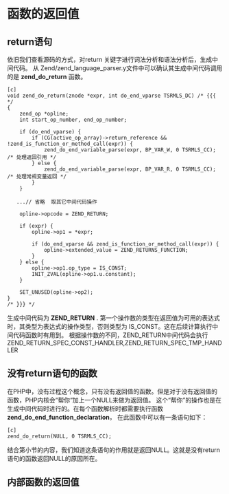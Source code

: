 # 函数的返回值

## return语句
依旧我们查看源码的方式，对return 关键字进行词法分析和语法分析后，生成中间代码。
从 Zend/zend_language_parser.y文件中可以确认其生成中间代码调用的是 **zend_do_return** 函数。

    [c]
    void zend_do_return(znode *expr, int do_end_vparse TSRMLS_DC) /* {{{ */
    {
        zend_op *opline;
        int start_op_number, end_op_number;

        if (do_end_vparse) {
            if (CG(active_op_array)->return_reference && !zend_is_function_or_method_call(expr)) {
                zend_do_end_variable_parse(expr, BP_VAR_W, 0 TSRMLS_CC);    /* 处理返回引用 */
            } else {
                zend_do_end_variable_parse(expr, BP_VAR_R, 0 TSRMLS_CC);    /* 处理常规变量返回 */
            }
        }

       ...// 省略  取其它中间代码操作

        opline->opcode = ZEND_RETURN;

        if (expr) {
            opline->op1 = *expr;

            if (do_end_vparse && zend_is_function_or_method_call(expr)) {
                opline->extended_value = ZEND_RETURNS_FUNCTION;
            }
        } else {
            opline->op1.op_type = IS_CONST;
            INIT_ZVAL(opline->op1.u.constant);
        }

        SET_UNUSED(opline->op2);
    }
    /* }}} */

生成中间代码为 **ZEND_RETURN** . 第一个操作数的类型在返回值为可用的表达式时，其类型为表达式的操作类型，否则类型为 IS_CONST。这在后续计算执行中间代码函数时有用到。
根据操作数的不同，ZEND_RETURN中间代码会执行 ZEND_RETURN_SPEC_CONST_HANDLER,ZEND_RETURN_SPEC_TMP_HANDLER

## 没有return语句的函数
在PHP中，没有过程这个概念，只有没有返回值的函数。但是对于没有返回值的函数，PHP内核会“帮你“加上一个NULL来做为返回值。
这个“帮你”的操作也是在生成中间代码时进行的。在每个函数解析时都需要执行函数 **zend_do_end_function_declaration**，
在此函数中可以有一条语句如下：

    [c]
    zend_do_return(NULL, 0 TSRMLS_CC);

结合第小节的内容，我们知道这条语句的作用就是返回NULL。这就是没有return语句的函数返回NULL的原因所在。


## 内部函数的返回值